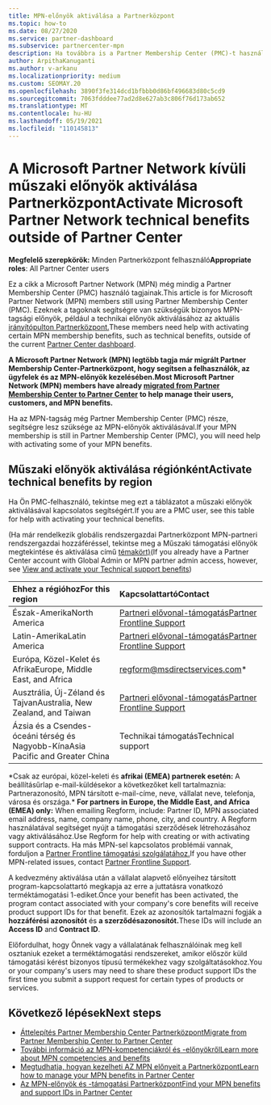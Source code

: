 ```yaml
---
title: MPN-előnyök aktiválása a Partnerközpont
ms.topic: how-to
ms.date: 08/27/2020
ms.service: partner-dashboard
ms.subservice: partnercenter-mpn
description: Ha továbbra is a Partner Membership Center (PMC)-t használja, megtudhatja, hogy kit kell kapcsolatba lépnie az MPN műszaki támogatási előnyeinek aktiválásához, és hogy milyen előnyöket biztosít a támogatáshoz.
author: ArpithaKanuganti
ms.author: v-arkanu
ms.localizationpriority: medium
ms.custom: SEOMAY.20
ms.openlocfilehash: 3890f3fe314dcd1bfbbb0d86bf496683d80c5cd9
ms.sourcegitcommit: 7063fdddee77ad2d8e627ab3c806f76d173ab652
ms.translationtype: MT
ms.contentlocale: hu-HU
ms.lasthandoff: 05/19/2021
ms.locfileid: "110145813"
---
```

# <a name="activate-microsoft-partner-network-technical-benefits-outside-of-partner-center"></a><span data-ttu-id="3705c-103">A Microsoft Partner Network kívüli műszaki előnyök aktiválása Partnerközpont</span><span class="sxs-lookup"><span data-stu-id="3705c-103">Activate Microsoft Partner Network technical benefits outside of Partner Center</span></span>


<span data-ttu-id="3705c-104">**Megfelelő szerepkörök:** Minden Partnerközpont felhasználó</span><span class="sxs-lookup"><span data-stu-id="3705c-104">**Appropriate roles**: All Partner Center users</span></span>

<span data-ttu-id="3705c-105">Ez a cikk a Microsoft Partner Network (MPN) még mindig a Partner Membership Center (PMC) használó tagjainak.</span><span class="sxs-lookup"><span data-stu-id="3705c-105">This article is for Microsoft Partner Network (MPN) members still using Partner Membership Center (PMC).</span></span> <span data-ttu-id="3705c-106">Ezeknek a tagoknak segítségre van szükségük bizonyos MPN-tagsági előnyök, például a technikai előnyök aktiválásához az aktuális [irányítópulton Partnerközpont.](https://partner.microsoft.com/dashboard)</span><span class="sxs-lookup"><span data-stu-id="3705c-106">These members need help with activating certain MPN membership benefits, such as technical benefits, outside of the current [Partner Center dashboard](https://partner.microsoft.com/dashboard).</span></span>

<span data-ttu-id="3705c-107">**A Microsoft Partner Network (MPN) legtöbb tagja [](prepare-pmc-pc-migration.md) már migrált Partner Membership Center-Partnerközpont, hogy segítsen a felhasználók, az ügyfelek és az MPN-előnyök kezelésében.**</span><span class="sxs-lookup"><span data-stu-id="3705c-107">**Most Microsoft Partner Network (MPN) members have already [migrated from Partner Membership Center to Partner Center](prepare-pmc-pc-migration.md) to help manage their users, customers, and MPN benefits.**</span></span>

<span data-ttu-id="3705c-108">Ha az MPN-tagság még Partner Membership Center (PMC) része, segítségre lesz szüksége az MPN-előnyök aktiválásával.</span><span class="sxs-lookup"><span data-stu-id="3705c-108">If your MPN membership is still in Partner Membership Center (PMC), you will need help with activating some of your MPN benefits.</span></span>

## <a name="activate-technical-benefits-by-region"></a><span data-ttu-id="3705c-109">Műszaki előnyök aktiválása régiónként</span><span class="sxs-lookup"><span data-stu-id="3705c-109">Activate technical benefits by region</span></span>

<span data-ttu-id="3705c-110">Ha Ön PMC-felhasználó, tekintse meg ezt a táblázatot a műszaki előnyök aktiválásával kapcsolatos segítségért.</span><span class="sxs-lookup"><span data-stu-id="3705c-110">If you are a PMC user, see this table for help with activating your technical benefits.</span></span>

<span data-ttu-id="3705c-111">(Ha már rendelkezik globális rendszergazdai Partnerközpont MPN-partneri rendszergazdai hozzáféréssel, tekintse meg a Műszaki támogatási előnyök megtekintése és aktiválása című [témakört)](mpn-benefits-technical-support.md#view-and-activate-your-technical-support-benefits)</span><span class="sxs-lookup"><span data-stu-id="3705c-111">(If you already have a Partner Center account with Global Admin or MPN partner admin access, however, see [View and activate your Technical support benefits](mpn-benefits-technical-support.md#view-and-activate-your-technical-support-benefits))</span></span>

|<span data-ttu-id="3705c-112">Ehhez a régióhoz</span><span class="sxs-lookup"><span data-stu-id="3705c-112">For this region</span></span>  | <span data-ttu-id="3705c-113">Kapcsolattartó</span><span class="sxs-lookup"><span data-stu-id="3705c-113">Contact</span></span> |
|:--------|:------------|
|<span data-ttu-id="3705c-114">Észak-Amerika</span><span class="sxs-lookup"><span data-stu-id="3705c-114">North America</span></span>  | [<span data-ttu-id="3705c-115">Partneri elővonal-támogatás</span><span class="sxs-lookup"><span data-stu-id="3705c-115">Partner Frontline Support</span></span>](https://partner.microsoft.com/support?issueid=300-0042)  |
|<span data-ttu-id="3705c-116">Latin-Amerika</span><span class="sxs-lookup"><span data-stu-id="3705c-116">Latin America</span></span>  | [<span data-ttu-id="3705c-117">Partneri elővonal-támogatás</span><span class="sxs-lookup"><span data-stu-id="3705c-117">Partner Frontline Support</span></span>](https://partner.microsoft.com/support?issueid=300-0042)  |
|<span data-ttu-id="3705c-118">Európa, Közel-Kelet és Afrika</span><span class="sxs-lookup"><span data-stu-id="3705c-118">Europe, Middle East, and Africa</span></span>  | [regform@msdirectservices.com](mailto:regform@msdirectservices.com)*  |
|<span data-ttu-id="3705c-119">Ausztrália, Új-Zéland és Tajvan</span><span class="sxs-lookup"><span data-stu-id="3705c-119">Australia, New Zealand, and Taiwan</span></span>  | [<span data-ttu-id="3705c-120">Partneri elővonal-támogatás</span><span class="sxs-lookup"><span data-stu-id="3705c-120">Partner Frontline Support</span></span>](https://partner.microsoft.com/support?issueid=300-0042)  |
|<span data-ttu-id="3705c-121">Ázsia és a Csendes-óceáni térség és Nagyobb-Kína</span><span class="sxs-lookup"><span data-stu-id="3705c-121">Asia Pacific and Greater China</span></span>  | <span data-ttu-id="3705c-122">Technikai támogatás</span><span class="sxs-lookup"><span data-stu-id="3705c-122">Technical support</span></span>  |

<span data-ttu-id="3705c-123">\*Csak az európai, közel-keleti és **afrikai (EMEA) partnerek esetén:** A beállításűrlap e-mail-küldésekor a következőket kell tartalmaznia: Partnerazonosító, MPN társított e-mail-címe, neve, vállalat neve, telefonja, városa és országa.</span><span class="sxs-lookup"><span data-stu-id="3705c-123">\* **For partners in Europe, the Middle East, and Africa (EMEA) only:** When emailing Regform, include: Partner ID, MPN associated email address, name, company name, phone, city, and country.</span></span> <span data-ttu-id="3705c-124">A Regform használatával segítséget nyújt a támogatási szerződések létrehozásához vagy aktiválásához.</span><span class="sxs-lookup"><span data-stu-id="3705c-124">Use Regform for help with creating or with activating support contracts.</span></span> <span data-ttu-id="3705c-125">Ha más MPN-sel kapcsolatos problémái vannak, forduljon a [Partner Frontline támogatási szolgálatához.](https://partner.microsoft.com/support?issueid=300-0042)</span><span class="sxs-lookup"><span data-stu-id="3705c-125">If you have other MPN-related issues, contact [Partner Frontline Support](https://partner.microsoft.com/support?issueid=300-0042).</span></span>

<span data-ttu-id="3705c-126">A kedvezmény aktiválása után a vállalat alapvető előnyeihez társított program-kapcsolattartó megkapja az erre a juttatásra vonatkozó terméktámogatási 1-ediket.</span><span class="sxs-lookup"><span data-stu-id="3705c-126">Once your benefit has been activated, the program contact associated with your company's core benefits will receive product support IDs for that benefit.</span></span> <span data-ttu-id="3705c-127">Ezek az azonosítók tartalmazni fogják a **hozzáférési azonosítót** és **a szerződésazonosítót.**</span><span class="sxs-lookup"><span data-stu-id="3705c-127">These IDs will include an **Access ID** and **Contract ID**.</span></span> 

<span data-ttu-id="3705c-128">Előfordulhat, hogy Önnek vagy a vállalatának felhasználóinak meg kell osztaniuk ezeket a terméktámogatási rendszereket, amikor először küld támogatási kérést bizonyos típusú termékekhez vagy szolgáltatásokhoz.</span><span class="sxs-lookup"><span data-stu-id="3705c-128">You or your company's users may need to share these product support IDs the first time you submit a support request for certain types of products or services.</span></span>

## <a name="next-steps"></a><span data-ttu-id="3705c-129">Következő lépések</span><span class="sxs-lookup"><span data-stu-id="3705c-129">Next steps</span></span>

- [<span data-ttu-id="3705c-130">Áttelepítés Partner Membership Center Partnerközpont</span><span class="sxs-lookup"><span data-stu-id="3705c-130">Migrate from Partner Membership Center to Partner Center</span></span>](prepare-pmc-pc-migration.md)
- [<span data-ttu-id="3705c-131">További információ az MPN-kompetenciákról és -előnyökről</span><span class="sxs-lookup"><span data-stu-id="3705c-131">Learn more about MPN competencies and benefits</span></span>](learn-about-competencies.md)
- [<span data-ttu-id="3705c-132">Megtudhatja, hogyan kezelheti AZ MPN előnyeit a Partnerközpont</span><span class="sxs-lookup"><span data-stu-id="3705c-132">Learn how to manage your MPN benefits in Partner Center</span></span>](manage-your-partner-network-benefits.md)
- [<span data-ttu-id="3705c-133">Az MPN-előnyök és -támogatási Partnerközpont</span><span class="sxs-lookup"><span data-stu-id="3705c-133">Find your MPN benefits and support IDs in Partner Center</span></span>](mpn-find-benefits.md)